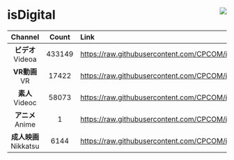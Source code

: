 # isDigital <img align="right" src="https://img.shields.io/github/last-commit/CPCOM/isDigital"/>  
  
| Channel | Count | Link |  
| :-----: | :---: | :--- |  
|**ビデオ**<br />Videoa | 433149 | https://raw.githubusercontent.com/CPCOM/isDigital/main/Videoa.txt |  
|**VR動画**<br />VR | 17422 | https://raw.githubusercontent.com/CPCOM/isDigital/main/VR.txt |  
|**素人**<br />Videoc | 58073 | https://raw.githubusercontent.com/CPCOM/isDigital/main/Videoc.txt |  
|**アニメ**<br />Anime | 1 | https://raw.githubusercontent.com/CPCOM/isDigital/main/Anime.txt |  
|**成人映画**<br />Nikkatsu | 6144 | https://raw.githubusercontent.com/CPCOM/isDigital/main/Nikkatsu.txt |  